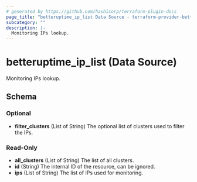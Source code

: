 ```yaml
---
# generated by https://github.com/hashicorp/terraform-plugin-docs
page_title: "betteruptime_ip_list Data Source - terraform-provider-better-uptime"
subcategory: ""
description: |-
  Monitoring IPs lookup.
---
```


# betteruptime_ip_list (Data Source)

Monitoring IPs lookup.



<!-- schema generated by tfplugindocs -->
## Schema

### Optional

- **filter_clusters** (List of String) The optional list of clusters used to filter the IPs.

### Read-Only

- **all_clusters** (List of String) The list of all clusters.
- **id** (String) The internal ID of the resource, can be ignored.
- **ips** (List of String) The list of IPs used for monitoring.


